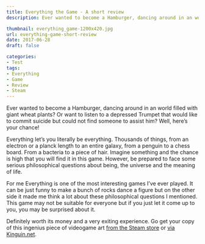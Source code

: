 ```yaml
---
title: Everything the Game - A short review
description: Ever wanted to become a Hamburger, dancing around in an world filled with giant wheat plants? Or want to listen to a depressed Trumpet that would like to commit suicide but could not find someone to assist him? Well, here’s your chance!

thumbnail: everything_game-1200x420.jpg
url: everything-game-short-review
date: 2017-06-28
draft: false

categories:
- Test
tags:
- Everything
- Game
- Review
- Steam
---
```


Ever wanted to become a Hamburger, dancing around in an world filled with giant wheat plants? Or want to listen to a depressed Trumpet that would like to commit suicide but could not find someone to assist him? Well, here’s your chance!

Everything let’s you literally be everything. Thousands of things, from an electron or a planck length to an entire galaxy, from a penguin to a chess board. From a bacteria to a piece of hair. Imagine something and the chance is high that you will find it in this game. However, be prepared to face some serious philosophical questions about being, the universe and the meaning of life.

For me Everything is one of the most interesting games I’ve ever played. It can be just funny to make a bunch of rocks dance a figure but on the other side it made me think a lot about these philosophical questions I mentioned.
This game may not be suitable for everyone but if you just let it come up to you, you may be surprised about it.

Definitely worth its money and a very exiting experience. Go get your copy of this ingenius piece of videogame art [from the Steam store](http://store.steampowered.com/app/582270/Everything/) or [via Kinguin.net](https://www.kinguin.net/category/36290/everything-steam-gift/?r=4368).

